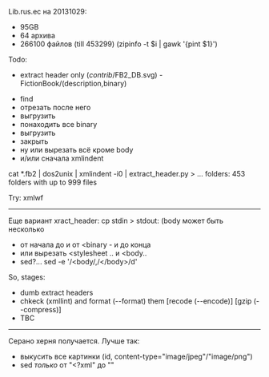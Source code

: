 Lib.rus.ec на 20131029:
* 95GB
* 64 архива
* 266100 файлов (till 453299)
(zipinfo -t $i | gawk '{pint $1}')

Todo:
* extract header only (_contrib_/FB2_DB.svg) - FictionBook/(description,binary)
- find </description>
- отрезать после него
- выгрузить
- понаходить все binary
- выгрузить
- закрыть </FictionBook>
- ну или вырезать всё кроме body
- и/или сначала xmlindent

cat *.fb2 | dos2unix | xmlindent -i0 | extract_header.py > ...
folders: 453 folders with up to 999 files

Try: xmlwf

----
Еще вариант xract_header: cp stdin > stdout: (body может быть несколько
* от начала до </description> и от <binary - и до конца
* или вырезать <stylesheet ..</stylesheet> и <body..</body>
* sed?... sed -e '/<body/,/<\/body>/d'

So, stages:
* dumb extract headers
* chkeck (xmllint) and format (--format) them [recode (--encode)] [gzip (--compress)]
* TBC

----
Серано херня получается.
Лучше так:
* выкусить все картинки (id, content-type="image/jpeg"/"image/png")
* sed _только_ от "<?xml" до "</description>"
